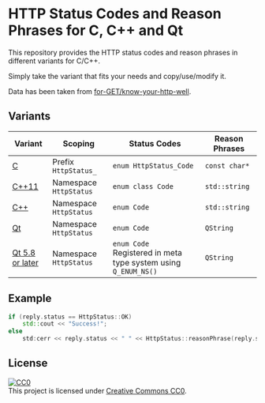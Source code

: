 # HTTP Status Codes and Reason Phrases for C, C++ and Qt #

This repository provides the HTTP status codes and reason phrases in different variants for C/C++.

Simply take the variant that fits your needs and copy/use/modify it.

Data has been taken from [for-GET/know-your-http-well](https://github.com/for-GET/know-your-http-well).

## Variants ##

| Variant                                    | Scoping                | Status Codes                                                       | Reason Phrases |
|--------------------------------------------|------------------------|--------------------------------------------------------------------|----------------|
| [C](HttpStatusCodes_C.h)                   | Prefix `HttpStatus_`   | `enum HttpStatus_Code`                                             | `const char*`  |
| [C++11](HttpStatusCodes_C++11.h)           | Namespace `HttpStatus` | `enum class Code`                                                  | `std::string`  |
| [C++](HttpStatusCodes_C++.h)               | Namespace `HttpStatus` | `enum Code`                                                        | `std::string`  |
| [Qt](HttpStatusCodes_Qt.h)                 | Namespace `HttpStatus` | `enum Code`                                                        | `QString`      |
| [Qt 5.8 or later](HttpStatusCodes_Qt5.8.h) | Namespace `HttpStatus` | `enum Code`<br>Registered in meta type system using `Q_ENUM_NS()`  | `QString`      |


## Example ##

```c++
if (reply.status == HttpStatus::OK)
	std::cout << "Success!";
else
	std:cerr << reply.status << " " << HttpStatus::reasonPhrase(reply.status);
```

## License ##
[![CC0](https://licensebuttons.net/p/zero/1.0/80x15.png)](http://creativecommons.org/publicdomain/zero/1.0/)    
This project is licensed under [Creative Commons CC0](LICENSE).